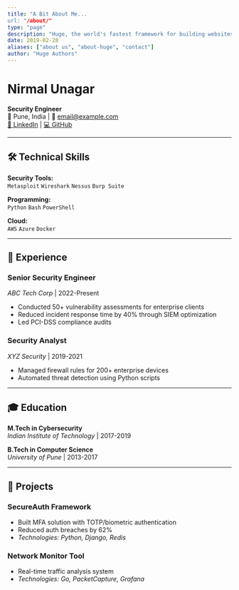 ```yaml
---
title: "A Bit About Me...
url: "/about/"
type: "page"
description: "Huge, the world's fastest framework for building websites"
date: 2019-02-28
aliases: ["about us", "about-huge", "contact"]
author: "Huge Authors"
---
```




# Nirmal Unagar  
**Security Engineer**  
📍 Pune, India | 📧 email@example.com  
[🔗 LinkedIn](https://linkedin.com) | [💻 GitHub](https://github.com)

---

## 🛠️ Technical Skills  
**Security Tools:**  
`Metasploit` `Wireshark` `Nessus` `Burp Suite`  

**Programming:**  
`Python` `Bash` `PowerShell`  

**Cloud:**  
`AWS` `Azure` `Docker`

---

## 💼 Experience  

### **Senior Security Engineer**  
*ABC Tech Corp* | 2022-Present  
- Conducted 50+ vulnerability assessments for enterprise clients  
- Reduced incident response time by 40% through SIEM optimization  
- Led PCI-DSS compliance audits  

### **Security Analyst**  
*XYZ Security* | 2019-2021  
- Managed firewall rules for 200+ enterprise devices  
- Automated threat detection using Python scripts  

---

## 🎓 Education  
**M.Tech in Cybersecurity**  
*Indian Institute of Technology* | 2017-2019  

**B.Tech in Computer Science**  
*University of Pune* | 2013-2017  

---

## 🚀 Projects  

### **SecureAuth Framework**  
- Built MFA solution with TOTP/biometric authentication  
- Reduced auth breaches by 62%  
- *Technologies: Python, Django, Redis*  

### **Network Monitor Tool**  
- Real-time traffic analysis system  
- *Technologies: Go, PacketCapture, Grafana*  
